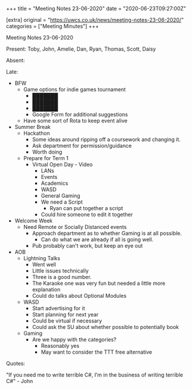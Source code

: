 +++
title = "Meeting Notes 23-06-2020"
date = "2020-06-23T09:27:00Z"

[extra]
original = "https://uwcs.co.uk/news/meeting-notes-23-06-2020/"    
categories = ["Meeting Minutes"]
+++

<p>Meeting Notes 23-06-2020</p>

<!-- more -->

Present: Toby, John, Amelie, Dan, Ryan, Thomas, Scott, Daisy

Absent:

Late:

  - BFW
      - Game options for indie games tournament
          - ███████
          - ███████
          - ███████
          - Google Form for additional suggestions
      - Have some sort of Rota to keep event alive
  - Summer Break
      - Hackathon
          - Some ideas around ripping off a coursework and changing it.
          - Ask department for permission/guidance
          - Worth doing
      - Prepare for Term 1
          - Virtual Open Day - Video
              - LANs
              - Events
              - Academics
              - WASD
              - General Gaming
              - We need a Script
                  - Ryan can put together a script
              - Could hire someone to edit it together
  - Welcome Week
      - Need Remote or Socially Distanced events
          - Approach department as to whether Gaming is at all possible.
              - Can do what we are already if all is going well.
          - Pub probably can't work, but keep an eye out
  - AOB
      - Lightning Talks
          - Went well
          - Little issues technically
          - Three is a good number.
          - The Karaoke one was very fun but needed a little more explanation
          - Could do talks about Optional Modules
      - WASD
          - Start advertising for it
          - Start planning for next year
          - Could be virtual if necessary
          - Could ask the SU about whether possible to potentially book
      - Gaming
          - Are we happy with the categories?
              - Reasonably yes
              - May want to consider the TTT free alternative

Quotes:

"If you need me to write terrible C\#, I'm in the business of writing terrible C\#" - John

